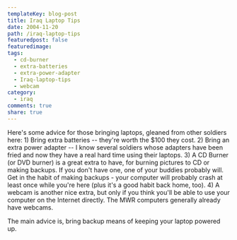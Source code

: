 ```yaml
---
templateKey: blog-post
title: Iraq Laptop Tips
date: 2004-11-20
path: /iraq-laptop-tips
featuredpost: false
featuredimage:
tags:
  - cd-burner
  - extra-batteries
  - extra-power-adapter
  - Iraq-laptop-tips
  - webcam
category:
  - iraq
comments: true
share: true
---
```


Here's some advice for those bringing laptops, gleaned from other soldiers here: 1) Bring extra batteries -- they're worth the $100 they cost. 2) Bring an extra power adapter -- I know several soldiers whose adapters have been fried and now they have a real hard time using their laptops. 3) A CD Burner (or DVD burner) is a great extra to have, for burning pictures to CD or making backups. If you don't have one, one of your buddies probably will. Get in the habit of making backups - your computer will probably crash at least once while you're here (plus it's a good habit back home, too). 4) A webcam is another nice extra, but only if you think you'll be able to use your computer on the Internet directly. The MWR computers generally already have webcams.

The main advice is, bring backup means of keeping your laptop powered up.
